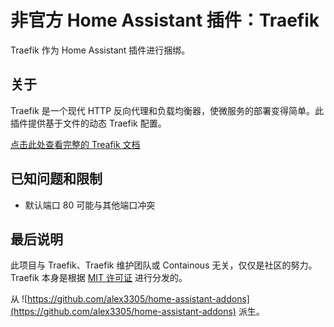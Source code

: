 # 非官方 Home Assistant 插件：Traefik

Traefik 作为 Home Assistant 插件进行捆绑。

## 关于

Traefik 是一个现代 HTTP 反向代理和负载均衡器，使微服务的部署变得简单。此插件提供基于文件的动态 Traefik 配置。

[点击此处查看完整的 Treafik 文档](https://docs.traefik.io/)

## 已知问题和限制

- 默认端口 80 可能与其他端口冲突

## 最后说明

此项目与 Traefik、Traefik 维护团队或 Containous 无关，仅仅是社区的努力。Traefik 本身是根据 [MIT 许可证](https://github.com/containous/traefik/blob/master/LICENSE.md) 进行分发的。

从 ![https://github.com/alex3305/home-assistant-addons](https://github.com/alex3305/home-assistant-addons) 派生。